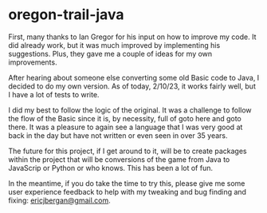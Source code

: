# oregon-trail-java
First, many thanks to Ian Gregor for his input on how to improve my code. It did already work, but it was much
improved by implementing his suggestions. Plus, they gave me a couple of ideas for my own improvements.

After hearing about someone else converting some old Basic code to Java, I decided to do my own version. As of 
today, 2/10/23, it works fairly well, but I have a lot of tests to write.

I did my best to follow the logic of the original. It was a challenge to follow the flow of the Basic since it is,
by necessity, full of goto here and goto there. It was a pleasure to again see a language that I was very good at
back in the day but have not written or even seen in over 35 years.

The future for this project, if I get around to it, will be to create packages within the project that will be 
conversions of the game from Java to JavaScrip or Python or who knows. This has been a lot of fun.

In the meantime, if you do take the time to try this, please give me some user experience feedback to help 
with my tweaking and bug finding and fixing: ericjbergan@gmail.com.
